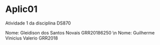 # Aplic01
Atividade 1 da disciplina DS870

Nome: Gleidison dos Santos Novais GRR20186250 \n
Nome: Guilherme Vinicius Valerio GRR2018
